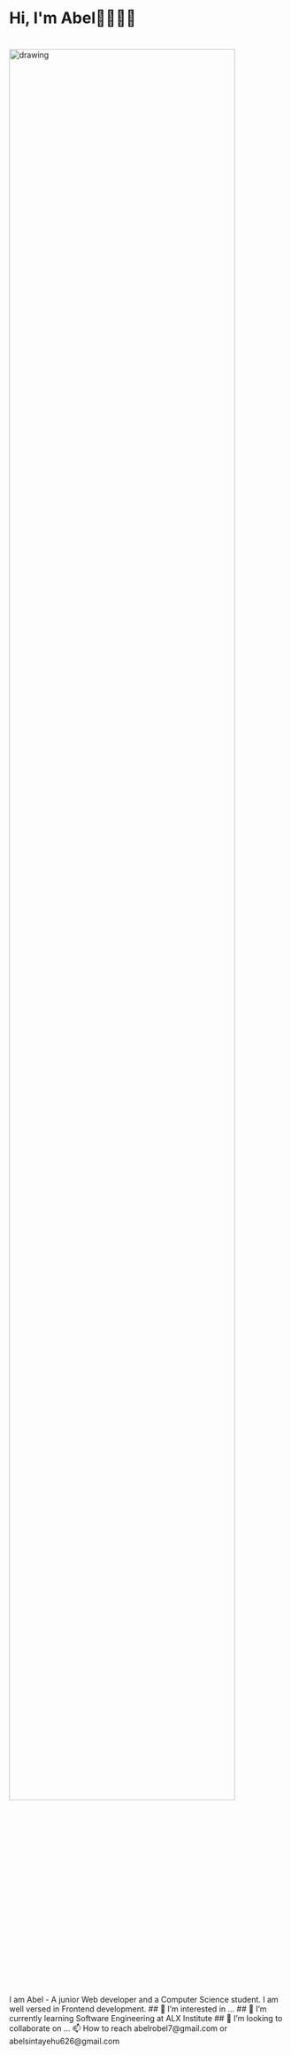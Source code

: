 # Hi, I'm Abel👋👨🏾‍💻
#
<img src="https://user-images.githubusercontent.com/117747814/206424212-ef20ea17-5480-4b5d-a4a8-045369020afb.png" alt="drawing" width="90%"/>

<br>
 I am Abel - A junior Web developer and
 a Computer Science student.
 I am well versed in Frontend development.
## 👀 I’m interested in ...
## 🌱 I’m currently learning Software Engineering at ALX Institute
## 💞️ I’m looking to collaborate on ...
📫 How to reach abelrobel7@gmail.com or abelsintayehu626@gmail.com

<!---
a3ela/a3ela is a ✨ special ✨ repository because its `README.md` (this file) appears on your GitHub profile.
You can click the Preview link to take a look at your changes.
--->
